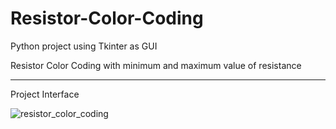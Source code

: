 # Resistor-Color-Coding

Python project using Tkinter as GUI

Resistor Color Coding with minimum and maximum value of resistance

---

Project Interface

![resistor_color_coding](https://i.ibb.co/80zmwhv/Capture1.jpg)

